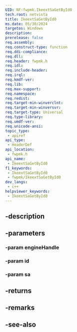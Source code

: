 ```yaml
---
UID: NF:fwpmk.IkeextSaGetById0
tech.root: netvista
title: IkeextSaGetById0
ms.date: 05/30/2024
targetos: Windows
description: 
prerelease: false
req.assembly: 
req.construct-type: function
req.ddi-compliance: 
req.dll: 
req.header: fwpmk.h
req.idl: 
req.include-header: 
req.irql: 
req.kmdf-ver: 
req.lib: 
req.max-support: 
req.namespace: 
req.redist: 
req.target-min-winverclnt: 
req.target-min-winversvr: 
req.target-type: Universal
req.type-library: 
req.umdf-ver: 
req.unicode-ansi: 
topic_type:
 - apiref
api_type:
 - HeaderDef
api_location:
 - fwpmk.h
api_name:
 - IkeextSaGetById0
f1_keywords:
 - IkeextSaGetById0
 - fwpmk/IkeextSaGetById0
dev_langs:
 - c++
helpviewer_keywords:
 - IkeextSaGetById0
---
```


## -description

## -parameters

### -param engineHandle

### -param id

### -param sa

## -returns

## -remarks

## -see-also

